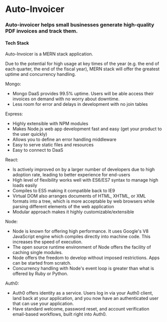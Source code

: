 # Auto-Invoicer

### Auto-invoicer helps small businesses generate high-quality PDF invoices and track them.

#### Tech Stack

Auto-Invoicer is a MERN stack application. <br>

Due to the potential for high usage at key times of the year (e.g. the end of each quarter, the end of the fiscal year), MERN stack will offer the greatest uptime and concurrency handling. <br>

Mongo:

- Mongo DaaS provides 99.5% uptime. Users will be able access their invoices on demand with no worry about downtime. <br>
- Less room for error and delays in development with no join tables

Express:

- Highly extensible with NPM modules <br>
- Makes Node.js web app development fast and easy (get your product to the user quickly) <br>
- Allows you to define an error handling middleware <br>
- Easy to serve static files and resources <br>
- Easy to connect to DaaS

React: <br>

- Is actively improved on by a larger number of developers due to high adoption rate, leading to better experience for end-users <br>
- High level of flexibility works well with ES6/ES7 syntax to manage high loads easily <br>
- Compiles to ES5 making it compatible back to IE9 <br>
- Virtual DOM also arranges documents of HTML, XHTML, or XML formats into a tree, which is more acceptable by web browsers while parsing different elements of the web application <br>
- Modular approach makes it highly customizable/extensible

Node: <br>

- Node is known for offering high performance. It uses Google's V8 JavaScript engine which compiles directly into machine code. This increases the speed of execution. <br>
- The open source runtime environment of Node offers the facility of caching single modules. <br>
- Node offers the freedom to develop without imposed restrictions. Apps can be started from scratch. <br>
- Concurrency handling with Node's event loop is greater than what is offered by Ruby or Python. <br>

Auth0: <br>

- Auth0 offers identity as a service. Users log in via your Auth0 client, land back at your application, and you now have an authenticated user that can use your application. <br>
- Have standard welcome, password reset, and account verification email-based workflows, built right into Auth0. <br>
